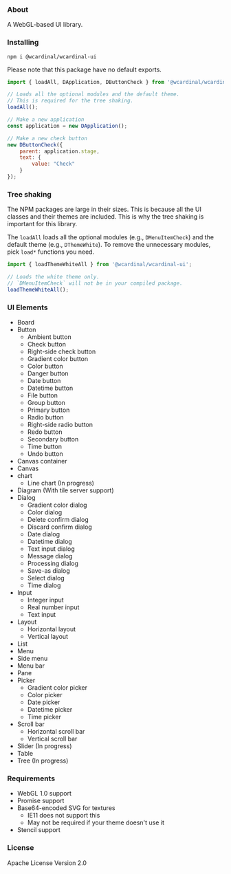 ### About

A WebGL-based UI library.

### Installing

```
npm i @wcardinal/wcardinal-ui
```

Please note that this package have no default exports.

```javascript
import { loadAll, DApplication, DButtonCheck } from '@wcardinal/wcardinal-ui';

// Loads all the optional modules and the default theme.
// This is required for the tree shaking.
loadAll();

// Make a new application
const application = new DApplication();

// Make a new check button
new DButtonCheck({
	parent: application.stage,
	text: {
		value: "Check"
	}
});
```

### Tree shaking

The NPM packages are large in their sizes.
This is because all the UI classes and their themes are included.
This is why the tree shaking is important for this library.

The `loadAll` loads all the optional modules (e.g., `DMenuItemCheck`) and the default theme (e.g., `DThemeWhite`).
To remove the unnecessary modules, pick `load*` functions you need.

```javascript
import { loadThemeWhiteAll } from '@wcardinal/wcardinal-ui';

// Loads the white theme only.
// `DMenuItemCheck` will not be in your compiled package.
loadThemeWhiteAll();
```

### UI Elements

* Board
* Button
	* Ambient button
	* Check button
	* Right-side check button
	* Gradient color button
	* Color button
	* Danger button
	* Date button
	* Datetime button
	* File button
	* Group button
	* Primary button
	* Radio button
	* Right-side radio button
	* Redo button
	* Secondary button
	* Time button
	* Undo button
* Canvas container
* Canvas
* chart
	* Line chart (In progress)
* Diagram (With tile server support)
* Dialog
	* Gradient color dialog
	* Color dialog
	* Delete confirm dialog
	* Discard confirm dialog
	* Date dialog
	* Datetime dialog
	* Text input dialog
	* Message dialog
	* Processing dialog
	* Save-as dialog
	* Select dialog
	* Time dialog
* Input
	* Integer input
	* Real number input
	* Text input
* Layout
	* Horizontal layout
	* Vertical layout
* List
* Menu
* Side menu
* Menu bar
* Pane
* Picker
	* Gradient color picker
	* Color picker
	* Date picker
	* Datetime picker
	* Time picker
* Scroll bar
	* Horizontal scroll bar
	* Vertical scroll bar
* Slider (In progress)
* Table
* Tree (In progress)

### Requirements

* WebGL 1.0 support
* Promise support
* Base64-encoded SVG for textures
	* IE11 does not support this
	* May not be required if your theme doesn't use it
* Stencil support

### License

Apache License Version 2.0
